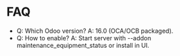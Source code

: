 # FAQ

- Q: Which Odoo version? A: 16.0 (OCA/OCB packaged).
- Q: How to enable? A: Start server with --addon maintenance_equipment_status or install in UI.
